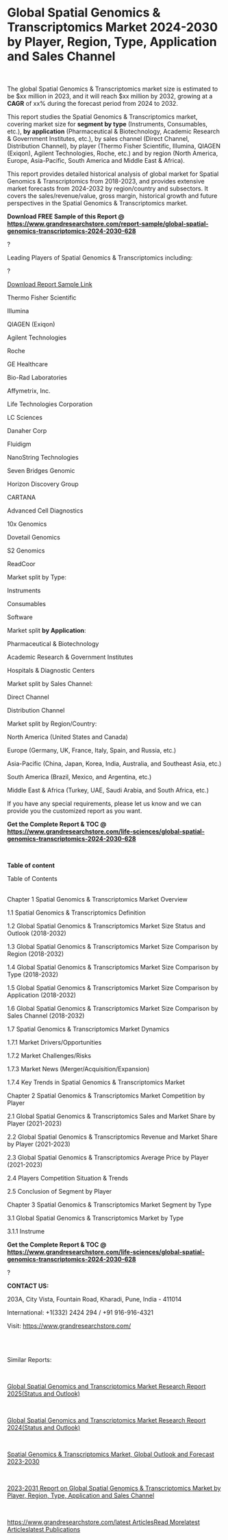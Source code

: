 <h1>Global Spatial Genomics & Transcriptomics Market 2024-2030 by Player, Region, Type, Application and Sales Channel</h1><br/><p>The global Spatial Genomics & Transcriptomics market size is estimated to be $xx million in 2023, and it will reach $xx million by 2032, growing at a <strong>CAGR</strong> of xx% during the forecast period from 2024 to 2032.</p>
 
 
 
 <p>This report studies the Spatial Genomics & Transcriptomics market, covering market size for <strong>segment by type</strong> (Instruments, Consumables, etc.), <strong>by application</strong> (Pharmaceutical & Biotechnology, Academic Research & Government Institutes, etc.), by sales channel (Direct Channel, Distribution Channel), by player (Thermo Fisher Scientific, Illumina, QIAGEN (Exiqon), Agilent Technologies, Roche, etc.) and by region (North America, Europe, Asia-Pacific, South America and Middle East & Africa).</p>
 
 
 
 <p>This report provides detailed historical analysis of global market for Spatial Genomics & Transcriptomics from 2018-2023, and provides extensive market forecasts from 2024-2032 by region/country and subsectors. It covers the sales/revenue/value, gross margin, historical growth and future perspectives in the Spatial Genomics & Transcriptomics market.</p>
 
 
 
 <div><b>Download FREE Sample of this Report @ <a href="https://www.grandresearchstore.com/report-sample/global-spatial-genomics-transcriptomics-2024-2030-628">https://www.grandresearchstore.com/report-sample/global-spatial-genomics-transcriptomics-2024-2030-628</a></b></div>
 
 
 
 <p>? </p>
 
 
 
 <p>Leading Players of Spatial Genomics & Transcriptomics including:</p>
 
 
 
 <p>? </p>
 
 
 
 <p><a href="https://www.grandresearchstore.com/mr-admin/report-sample/global-spatial-genomics-transcriptomics-2024-2030-628">Download Report Sample Link</a></p>
 
 
 
 <p>Thermo Fisher Scientific</p>
 
 
 
 <p>Illumina</p>
 
 
 
 <p>QIAGEN (Exiqon)</p>
 
 
 
 <p>Agilent Technologies</p>
 
 
 
 <p>Roche</p>
 
 
 
 <p>GE Healthcare</p>
 
 
 
 <p>Bio-Rad Laboratories</p>
 
 
 
 <p>Affymetrix, Inc.</p>
 
 
 
 <p>Life Technologies Corporation</p>
 
 
 
 <p>LC Sciences</p>
 
 
 
 <p>Danaher Corp</p>
 
 
 
 <p>Fluidigm</p>
 
 
 
 <p>NanoString Technologies</p>
 
 
 
 <p>Seven Bridges Genomic</p>
 
 
 
 <p>Horizon Discovery Group</p>
 
 
 
 <p>CARTANA</p>
 
 
 
 <p>Advanced Cell Diagnostics</p>
 
 
 
 <p>10x Genomics</p>
 
 
 
 <p>Dovetail Genomics</p>
 
 
 
 <p>S2 Genomics</p>
 
 
 
 <p>ReadCoor</p>
 
 
 
 <p>Market split by Type:</p>
 
 
 
 <p>Instruments</p>
 
 
 
 <p>Consumables</p>
 
 
 
 <p>Software</p>
 
 
 
 <p>Market split <strong>by Application</strong>:</p>
 
 
 
 <p>Pharmaceutical & Biotechnology</p>
 
 
 
 <p>Academic Research & Government Institutes</p>
 
 
 
 <p>Hospitals & Diagnostic Centers</p>
 
 
 
 <p>Market split by Sales Channel:</p>
 
 
 
 <p>Direct Channel</p>
 
 
 
 <p>Distribution Channel</p>
 
 
 
 <p>Market split by Region/Country:</p>
 
 
 
 <p>North America (United States and Canada)</p>
 
 
 
 <p>Europe (Germany, UK, France, Italy, Spain, and Russia, etc.)</p>
 
 
 
 <p>Asia-Pacific (China, Japan, Korea, India, Australia, and Southeast Asia, etc.)</p>
 
 
 
 <p>South America (Brazil, Mexico, and Argentina, etc.)</p>
 
 
 
 <p>Middle East & Africa (Turkey, UAE, Saudi Arabia, and South Africa, etc.)</p>
 
 
 
 <p>If you have any special requirements, please let us know and we can provide you the customized report as you want.</p>
 
 
 
 <div><b>Get the Complete Report & TOC @ <a href="https://www.grandresearchstore.com/life-sciences/global-spatial-genomics-transcriptomics-2024-2030-628">https://www.grandresearchstore.com/life-sciences/global-spatial-genomics-transcriptomics-2024-2030-628</a></b></div>
 
 
 
 <p><br />
 
 <b>Table of content</b></p>
 
 
 
 <p>Table of Contents<br />
 
 <br />
 
 Chapter 1 Spatial Genomics & Transcriptomics Market Overview<br />
 
 1.1 Spatial Genomics & Transcriptomics Definition<br />
 
 1.2 Global Spatial Genomics & Transcriptomics Market Size Status and Outlook (2018-2032)<br />
 
 1.3 Global Spatial Genomics & Transcriptomics Market Size Comparison by Region (2018-2032)<br />
 
 1.4 Global Spatial Genomics & Transcriptomics Market Size Comparison by Type (2018-2032)<br />
 
 1.5 Global Spatial Genomics & Transcriptomics Market Size Comparison by Application (2018-2032)<br />
 
 1.6 Global Spatial Genomics & Transcriptomics Market Size Comparison by Sales Channel (2018-2032)<br />
 
 1.7 Spatial Genomics & Transcriptomics Market Dynamics<br />
 
 1.7.1 Market Drivers/Opportunities<br />
 
 1.7.2 Market Challenges/Risks<br />
 
 1.7.3 Market News (Merger/Acquisition/Expansion)<br />
 
 1.7.4 Key Trends in Spatial Genomics & Transcriptomics Market<br />
 
 Chapter 2 Spatial Genomics & Transcriptomics Market Competition by Player<br />
 
 2.1 Global Spatial Genomics & Transcriptomics Sales and Market Share by Player (2021-2023)<br />
 
 2.2 Global Spatial Genomics & Transcriptomics Revenue and Market Share by Player (2021-2023)<br />
 
 2.3 Global Spatial Genomics & Transcriptomics Average Price by Player (2021-2023)<br />
 
 2.4 Players Competition Situation & Trends<br />
 
 2.5 Conclusion of Segment by Player<br />
 
 Chapter 3 Spatial Genomics & Transcriptomics Market Segment by Type<br />
 
 3.1 Global Spatial Genomics & Transcriptomics Market by Type<br />
 
 3.1.1 Instrume</p>
 
 
 
 <div><b>Get the Complete Report & TOC @ <a href="https://www.grandresearchstore.com/life-sciences/global-spatial-genomics-transcriptomics-2024-2030-628">https://www.grandresearchstore.com/life-sciences/global-spatial-genomics-transcriptomics-2024-2030-628</a></b></div>
 
 
 
 <p>? </p>
 
 
 
 <p><b>CONTACT US:</b><br />
 
 203A, City Vista, Fountain Road, Kharadi, Pune, India - 411014<br />
 
 International: +1(332) 2424 294 / +91 916-916-4321<br />
 
 Visit: <a href="https://www.grandresearchstore.com/">https://www.grandresearchstore.com/</a><br />
 
 <br />
 
 <br />
 
 Similar Reports:<br />
 
 <br />
 
 <a href="https://www.grandresearchstore.com/life-sciences/global-spatial-genomics-transcriptomics-2024-850">Global Spatial Genomics and Transcriptomics Market Research Report 2025(Status and Outlook)</a><br />
 
 <br />
 
 <a href="https://www.grandresearchstore.com/energy-and-natural-resources/global-spatial-genomics-transcriptomics-2024-860">Global Spatial Genomics and Transcriptomics Market Research Report 2024(Status and Outlook)</a><br />
 
 <br />
 
 <a href="https://www.grandresearchstore.com/energy-and-natural-resources/global-spatial-genomics-transcriptomics-forecast-2023-2030-826">Spatial Genomics & Transcriptomics Market, Global Outlook and Forecast 2023-2030</a><br />
 
 <br />
 
 <a href="https://www.grandresearchstore.com/life-sciences/global-on-spatial-genomics-transcriptomics-2023-2031-22">2023-2031 Report on Global Spatial Genomics & Transcriptomics Market by Player, Region, Type, Application and Sales Channel</a><br />
 
 <br />
 
 <a href="https://gyeongbokgung.com">https://www.grandresearchstore.com/</a><a href="https://hallyeomaritime.com">latest Articles</a><a href="https://jingwansa.com">Read More</a><a href="https://nguoiviet.jp/">latest Articles</a><a href="https://www.intelmarketresearch.com/">latest Publications</a></p>